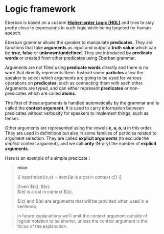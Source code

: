 # Logic framework

Eberban is based on a custom __[Higher-order Logic (HOL)]__ and tries to stay
pretty close to expressions in such logic while being targeted for human speech.

[Higher-order Logic (HOL)]: https://en.wikipedia.org/wiki/Higher-order_logic

Eberban grammar allows the speaker to manipulate __predicates__. They are
functions that take __arguments__ as input and output a __truth value__ which
can be __true__, __false__ or __unknown/undefined__. They are introduced by
__predicate words__ or created from other predicates using Eberban grammar.

Arguments are not filled using __predicate words__ directly and there is no
word that directly represents them. Instead some __particles__ allow the speaker
to select which arguments are going to be used for various operations on 
__predicates__, such as connecting them with each other. Arguments are typed, 
and can either represent __predicates__ or non-predicates which are called
__atoms__.

The first of these arguments is handled automatically by the grammar and is
called the __context argument__. It is used to carry information between
predicates without verbosity for speakers to implement things, such as tenses.

Other arguments are represented using the vowels __e, a, o, u__ in this order.
They are used in definitions but also in some families of particles related to
argument selection. They are called __explicit arguments__ (to exclude the
_implicit_ context argument), and we call __arity__ (N-ary) the number of
__explicit arguments__.

Here is an exemple of a simple predicate :

> __mian__
>
> \\[ \text{mian}(c,e) = \text{[$e$ is a cat in context $c$]} \\]
> 
> Given $(c), $(e):\
> $(e) is a cat in context $(c).
>
> $(c) and $(e) are arguments that will be provided when used in a sentence.

> In future explanations we'll omit the context argument outside of logical
> notation to be shorter, unless the context argument is the focus of the
> explanation.
